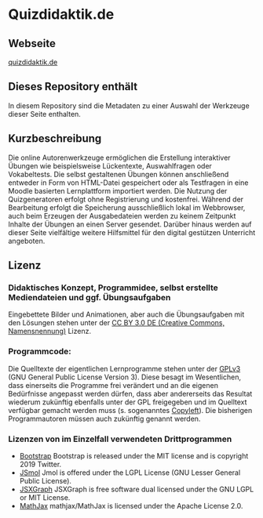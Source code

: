 # Quizdidaktik.de

## Webseite

[quizdidaktik.de](https://quizdidaktik.de)

## Dieses Repository enthält

In diesem Repository sind die Metadaten zu einer Auswahl der Werkzeuge dieser Seite enthalten.

## Kurzbeschreibung

Die online Autorenwerkzeuge ermöglichen die Erstellung interaktiver Übungen wie beispielsweise Lückentexte, Auswahlfragen oder Vokabeltests. Die selbst gestaltenen Übungen können anschließend entweder in Form von HTML-Datei gespeichert oder als Testfragen in eine Moodle basierten Lernplattform importiert werden. Die Nutzung der Quizgeneratoren erfolgt ohne Registrierung und kostenfrei. Während der Bearbeitung erfolgt die Speicherung ausschließlich lokal im Webbrowser, auch beim Erzeugen der Ausgabedateien werden zu keinem Zeitpunkt Inhalte der Übungen an einen Server gesendet. Darüber hinaus werden auf dieser Seite vielfältige weitere Hilfsmittel für den digital gestützen Unterricht angeboten.

## Lizenz

### Didaktisches Konzept, Programmidee, selbst erstellte Mediendateien und ggf. Übungsaufgaben

Eingebettete Bilder und Animationen, aber auch die Übungsaufgaben mit den Lösungen stehen unter der [CC BY 3.0 DE (Creative Commons, Namensnennung)](https://creativecommons.org/licenses/by/3.0/de/legalcode) Lizenz.

### Programmcode:

Die Quelltexte der eigentlichen Lernprogramme stehen unter der [GPLv3](http://www.gnu.org/licenses/gpl.html) (GNU General Public License Version 3).
Diese besagt im Wesentlichen, dass einerseits die Programme frei verändert und an die eigenen Bedürfnisse angepasst werden dürfen, dass aber andererseits das Resultat wiederum zukünftig ebenfalls unter der GPL freigegeben und im Quelltext verfügbar gemacht werden muss (s. sogenanntes [Copyleft](https://de.wikipedia.org/wiki/GNU_General_Public_License#Copyleft-Prinzip)). Die bisherigen Programmautoren müssen auch zukünftig genannt werden.

### Lizenzen von im Einzelfall verwendeten Drittprogrammen

* [Bootstrap](https://getbootstrap.com/) Bootstrap is released under the MIT license and is copyright 2019 Twitter.
* [JSmol](http://sourceforge.net/projects/jmol/files/Jmol/) Jmol is offered under the LGPL License (GNU Lesser General Public License). 
* [JSXGraph](https://github.com/jsxgraph/jsxgraph) JSXGraph is free software dual licensed under the GNU LGPL or MIT License.
* [MathJax](https://github.com/mathjax/MathJax/) mathjax/MathJax is licensed under the Apache License 2.0.
